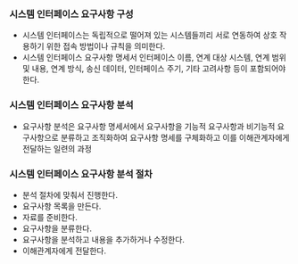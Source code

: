 ### 시스템 인터페이스 요구사항 구성

- 시스템 인터페이스는 독립적으로 떨어져 있는 시스템들끼리 서로 연동하여 상호 작용하기 위한 접속 방법이나 규칙을 의미한다.
- 시스템 인터페이스 요구사항 명세서 인터페이스 이름, 연계 대상 시스템, 연계 범위 및 내용, 연계 방식, 송신 데이터, 인터페이스 주기, 기타 고려사항 등이 포함되어야 한다.

### 시스템 인터페이스 요구사항 분석

- 요구사항 분석은 요구사항 명세서에서 요구사항을 기능적 요구사항과 비기능적 요구사항으로 분류하고 조직화하여 요구사항 명세를 구체화하고 이를 이해관계자에게 전달하는 일련의 과정

### 시스템 인터페이스 요구사항 분석 절차

- 분석 절차에 맞춰서 진행한다.
- 요구사항 목록을 만든다.
- 자료를 준비한다.
- 요구사항을 분류한다.
- 요구사항을 분석하고 내용을 추가하거나 수정한다.
- 이해관계자에게 전달한다.
